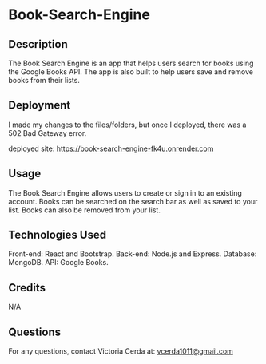 # Book-Search-Engine

## Description

The Book Search Engine is an app that helps users search for books using the Google Books API. The app is also built to help users save and remove books from their lists.

## Deployment

I made my changes to the files/folders, but once I deployed, there was a 502 Bad Gateway error.

deployed site: https://book-search-engine-fk4u.onrender.com

## Usage

The Book Search Engine allows users to create or sign in to an existing account. Books can be searched on the search bar as well as saved to your list. Books can also be removed from your list.  

## Technologies Used

Front-end: React and Bootstrap. Back-end: Node.js and Express. Database: MongoDB. API: Google Books.

## Credits

N/A

## Questions

For any questions, contact Victoria Cerda at:
vcerda1011@gmail.com
